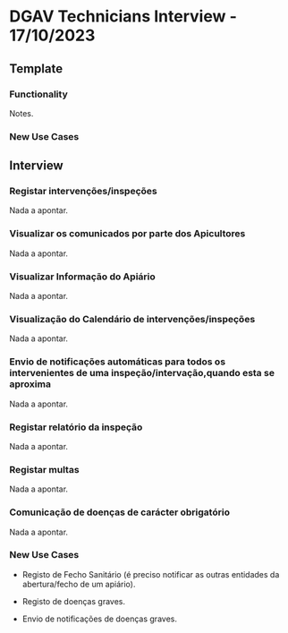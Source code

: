 # DGAV Technicians Interview - 17/10/2023

## Template

### Functionality

Notes.

### New Use Cases

## Interview

### Registar intervenções/inspeções

Nada a apontar.

### Visualizar os comunicados por parte dos Apicultores

Nada a apontar.

### Visualizar Informação do Apiário

Nada a apontar.

### Visualização do Calendário de intervenções/inspeções

Nada a apontar.

### Envio de notificações automáticas para todos os intervenientes de uma inspeção/intervação,quando esta se aproxima

Nada a apontar.

### Registar relatório da inspeção

Nada a apontar.

### Registar multas

Nada a apontar.

### Comunicação de doenças de carácter obrigatório

Nada a apontar.

### New Use Cases

- Registo de Fecho Sanitário (é preciso notificar as outras entidades da abertura/fecho de um apiário).

- Registo de doenças graves.

- Envio de notificações de doenças graves.


